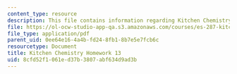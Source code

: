 ```yaml
---
content_type: resource
description: This file contains information regarding Kitchen Chemistry Homework 13.
file: https://ol-ocw-studio-app-qa.s3.amazonaws.com/courses/es-287-kitchen-chemistry-spring-2009/8cfd52f1061ed37b3807abf634d9ad3b_MITES_287S09_assn13_Week13.pdf
file_type: application/pdf
parent_uid: 0ee64e16-4a4b-fd24-8fb1-8b7e5e7fcb6c
resourcetype: Document
title: Kitchen Chemistry Homework 13
uid: 8cfd52f1-061e-d37b-3807-abf634d9ad3b
---
```

